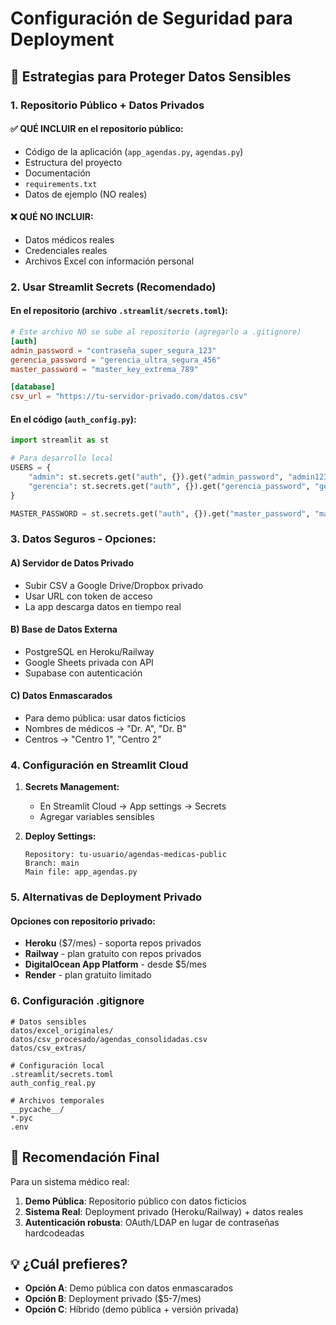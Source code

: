 # Configuración de Seguridad para Deployment

## 🔐 Estrategias para Proteger Datos Sensibles

### 1. **Repositorio Público + Datos Privados**

#### ✅ QUÉ INCLUIR en el repositorio público:
- Código de la aplicación (`app_agendas.py`, `agendas.py`)
- Estructura del proyecto
- Documentación
- `requirements.txt`
- Datos de ejemplo (NO reales)

#### ❌ QUÉ NO INCLUIR:
- Datos médicos reales
- Credenciales reales
- Archivos Excel con información personal

### 2. **Usar Streamlit Secrets (Recomendado)**

#### En el repositorio (archivo `.streamlit/secrets.toml`):
```toml
# Este archivo NO se sube al repositorio (agregarlo a .gitignore)
[auth]
admin_password = "contraseña_super_segura_123"
gerencia_password = "gerencia_ultra_segura_456" 
master_password = "master_key_extrema_789"

[database]
csv_url = "https://tu-servidor-privado.com/datos.csv"
```

#### En el código (`auth_config.py`):
```python
import streamlit as st

# Para desarrollo local
USERS = {
    "admin": st.secrets.get("auth", {}).get("admin_password", "admin123"),
    "gerencia": st.secrets.get("auth", {}).get("gerencia_password", "gerencia2024")
}

MASTER_PASSWORD = st.secrets.get("auth", {}).get("master_password", "master123")
```

### 3. **Datos Seguros - Opciones:**

#### A) **Servidor de Datos Privado**
- Subir CSV a Google Drive/Dropbox privado
- Usar URL con token de acceso
- La app descarga datos en tiempo real

#### B) **Base de Datos Externa**
- PostgreSQL en Heroku/Railway
- Google Sheets privada con API
- Supabase con autenticación

#### C) **Datos Enmascarados**
- Para demo pública: usar datos ficticios
- Nombres de médicos → "Dr. A", "Dr. B"
- Centros → "Centro 1", "Centro 2"

### 4. **Configuración en Streamlit Cloud**

1. **Secrets Management:**
   - En Streamlit Cloud → App settings → Secrets
   - Agregar variables sensibles

2. **Deploy Settings:**
   ```
   Repository: tu-usuario/agendas-medicas-public
   Branch: main
   Main file: app_agendas.py
   ```

### 5. **Alternativas de Deployment Privado**

#### Opciones con repositorio privado:
- **Heroku** ($7/mes) - soporta repos privados
- **Railway** - plan gratuito con repos privados
- **DigitalOcean App Platform** - desde $5/mes
- **Render** - plan gratuito limitado

### 6. **Configuración .gitignore**

```gitignore
# Datos sensibles
datos/excel_originales/
datos/csv_procesado/agendas_consolidadas.csv
datos/csv_extras/

# Configuración local
.streamlit/secrets.toml
auth_config_real.py

# Archivos temporales
__pycache__/
*.pyc
.env
```

## 🎯 **Recomendación Final**

Para un sistema médico real:

1. **Demo Pública**: Repositorio público con datos ficticios
2. **Sistema Real**: Deployment privado (Heroku/Railway) + datos reales
3. **Autenticación robusta**: OAuth/LDAP en lugar de contraseñas hardcodeadas

## 💡 ¿Cuál prefieres?

- **Opción A**: Demo pública con datos enmascarados
- **Opción B**: Deployment privado ($5-7/mes)
- **Opción C**: Híbrido (demo pública + versión privada)
